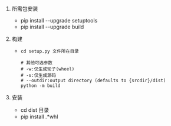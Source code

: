 1. 所需包安装
   * pip install --upgrade setuptools
   * pip install --upgrade build

2. 构建
   * ```shell
     cd setup.py 文件所在目录
     
     # 其他可选参数
     # -w:仅生成轮子(wheel)
     # -s:仅生成源码
     # --outdir:output directory (defaults to {srcdir}/dist)
     python -m build
     ```

3. 安装
   * cd dist 目录
   * pip install .*whl
